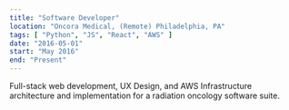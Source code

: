 ```yaml
---
title: "Software Developer"
location: "Oncora Medical, (Remote) Philadelphia, PA"
tags: [ "Python", "JS", "React", "AWS" ]
date: "2016-05-01"
start: "May 2016"
end: "Present"
---
```


Full-stack web development, UX Design, and AWS Infrastructure architecture and 
implementation for a radiation oncology software suite.